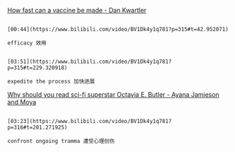 [How fast can a vaccine be made - Dan Kwartler](https://www.bilibili.com/video/BV1Dk4y1q781?p=315)

```ad-note

[00:44](https://www.bilibili.com/video/BV1Dk4y1q781?p=315#t=42.952071)

efficacy 效用
```

```ad-note

[03:51](https://www.bilibili.com/video/BV1Dk4y1q781?p=315#t=229.320918)

expedite the process 加快进展
```


[Why should you read sci-fi superstar Octavia E. Butler - Ayana Jamieson and Moya](https://www.bilibili.com/video/BV1Dk4y1q781?p=316)


```ad-note

[03:23](https://www.bilibili.com/video/BV1Dk4y1q781?p=316#t=201.271925)

confront ongoing tramma 遭受心理创伤
```